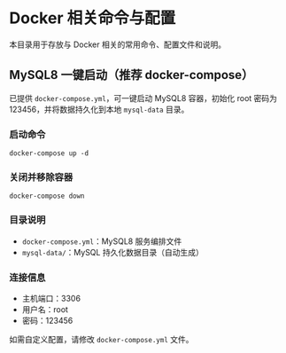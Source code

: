# Docker 相关命令与配置

本目录用于存放与 Docker 相关的常用命令、配置文件和说明。

## MySQL8 一键启动（推荐 docker-compose）

已提供 `docker-compose.yml`，可一键启动 MySQL8 容器，初始化 root 密码为 123456，并将数据持久化到本地 `mysql-data` 目录。

### 启动命令

```shell
docker-compose up -d
```

### 关闭并移除容器

```shell
docker-compose down
```

### 目录说明
- `docker-compose.yml`：MySQL8 服务编排文件
- `mysql-data/`：MySQL 持久化数据目录（自动生成）

### 连接信息
- 主机端口：3306
- 用户名：root
- 密码：123456

如需自定义配置，请修改 `docker-compose.yml` 文件。 